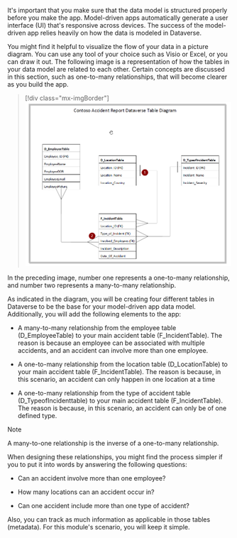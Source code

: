 It's important that you make sure that the data model is structured properly before you make the app. Model-driven apps automatically generate a user interface (UI) that's responsive across devices. The success of the model-driven app relies heavily on how the data is modeled in Dataverse.

You might find it helpful to visualize the flow of your data in a picture diagram. You can use any tool of your choice such as Visio or Excel, or you can draw it out. The following image is a representation of how the tables in your data model are related to each other. Certain concepts are discussed in this section, such as one-to-many relationships, that will become clearer as you build the app.

> [!div class="mx-imgBorder"]
> [![Diagram showing the model-driven app data model depicted in tables and relationships.](../media/diagram-data-model.png)](../media/diagram-data-model.png#lightbox)

In the preceding image, number one represents a one-to-many relationship, and number two represents a many-to-many relationship.

As indicated in the diagram, you will be creating four different tables in Dataverse to be the base for your model-driven app data model. Additionally, you will add the following elements to the app:

-   A many-to-many relationship from the employee table (D\_EmployeeTable) to your main accident table (F\_IncidentTable). The reason is because an employee can be associated with multiple accidents, and an accident can involve more than one employee.

-   A one-to-many relationship from the location table (D\_LocationTable) to your main accident table (F\_IncidentTable). The reason is because, in this scenario, an accident can only happen in one location at a time

-   A one-to-many relationship from the type of accident table (D\_TypeofIncidenttable) to your main accident table (F\_IncidentTable). The reason is because, in this scenario, an accident can only be of one defined type.

> [!NOTE]
> A many-to-one relationship is the inverse of a one-to-many relationship.

When designing these relationships, you might find the process simpler if you to put it into words by answering the following questions:

- Can an accident involve more than one employee?

- How many locations can an accident occur in?

- Can one accident include more than one type of accident?

Also, you can track as much information as applicable in those tables (metadata). For this module's scenario, you will keep it simple.
